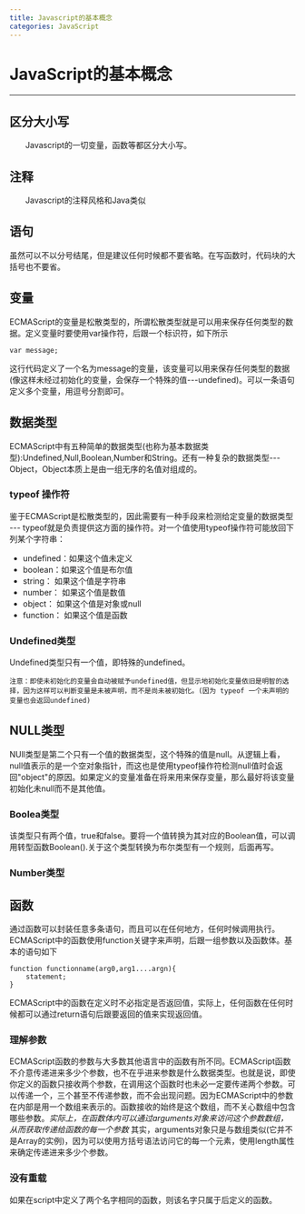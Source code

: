 ```yaml
---
title: Javascript的基本概念
categories: JavaScript
---
```

# JavaScript的基本概念
---

## 区分大小写
&ensp;&ensp;&ensp;&ensp;Javascript的一切变量，函数等都区分大小写。

## 注释
&emsp;&emsp;Javascript的注释风格和Java类似

## 语句
虽然可以不以分号结尾，但是建议任何时候都不要省略。在写函数时，代码块的大括号也不要省。

## 变量
ECMAScript的变量是松散类型的，所谓松散类型就是可以用来保存任何类型的数据。定义变量时要使用var操作符，后跟一个标识符，如下所示
```
var message;
```
这行代码定义了一个名为message的变量，该变量可以用来保存任何类型的数据(像这样未经过初始化的变量，会保存一个特殊的值---undefined)。可以一条语句定义多个变量，用逗号分割即可。

## 数据类型
ECMAScript中有五种简单的数据类型(也称为基本数据类型):Undefined,Null,Boolean,Number和String。还有一种复杂的数据类型---Object，Object本质上是由一组无序的名值对组成的。

### typeof 操作符
鉴于ECMAScript是松散类型的，因此需要有一种手段来检测给定变量的数据类型 --- typeof就是负责提供这方面的操作符。对一个值使用typeof操作符可能放回下列某个字符串：
+ undefined：如果这个值未定义
+ boolean：如果这个值是布尔值
+ string： 如果这个值是字符串
+ number： 如果这个值是数值
+ object： 如果这个值是对象或null
+ function： 如果这个值是函数

### Undefined类型
Undefined类型只有一个值，即特殊的undefined。
```
注意：即使未初始化的变量会自动被赋予undefined值，但显示地初始化变量依旧是明智的选择，因为这样可以判断变量是未被声明，而不是尚未被初始化。(因为 typeof 一个未声明的变量也会返回undefined)
```
## NULL类型
NUll类型是第二个只有一个值的数据类型，这个特殊的值是null。从逻辑上看，null值表示的是一个空对象指针，而这也是使用typeof操作符检测null值时会返回"object"的原因。如果定义的变量准备在将来用来保存变量，那么最好将该变量初始化未null而不是其他值。

### Boolea类型
该类型只有两个值，true和false。要将一个值转换为其对应的Boolean值，可以调用转型函数Boolean().关于这个类型转换为布尔类型有一个规则，后面再写。

### Number类型

## 函数
通过函数可以封装任意多条语句，而且可以在任何地方，任何时候调用执行。ECMAScript中的函数使用function关键字来声明，后跟一组参数以及函数体。基本的语句如下
```
function functionname(arg0,arg1....argn){
	statement;
}
```
ECMAScript中的函数在定义时不必指定是否返回值，实际上，任何函数在任何时候都可以通过return语句后跟要返回的值来实现返回值。

### 理解参数
ECMAScript函数的参数与大多数其他语言中的函数有所不同。ECMAScript函数不介意传递进来多少个参数，也不在乎进来参数是什么数据类型。也就是说，即使你定义的函数只接收两个参数，在调用这个函数时也未必一定要传递两个参数。可以传递一个，三个甚至不传递参数，而不会出现问题。因为ECMAScript中的参数在内部是用一个数组来表示的。函数接收的始终是这个数组，而不关心数组中包含哪些参数。*实际上，在函数体内可以通过arguments对象来访问这个参数数组，从而获取传递给函数的每一个参数*
其实，arguments对象只是与数组类似(它并不是Array的实例)，因为可以使用方括号语法访问它的每一个元素，使用length属性来确定传递进来多少个参数。

### 没有重载
如果在script中定义了两个名字相同的函数，则该名字只属于后定义的函数。
